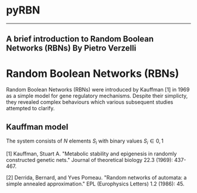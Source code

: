 # pyRBN
--------
A brief introduction to Random Boolean Networks (RBNs)
By Pietro Verzelli
-------
# Random Boolean Networks (RBNs)

Random Boolean Networks (RBNs) were introduced by Kauffman [1] in 1969 as a simple model for gene regulatory mechanisms. Despite their simplicty, they revealed complex behaviours which various subsequent studies attempted to clarify.

## Kauffman model

The system consists of $N$ elements $S_i$ with binary values $S_i \in {0,1}$







[1] Kauffman, Stuart A. "Metabolic stability and epigenesis in randomly constructed genetic nets." Journal of theoretical biology 22.3 (1969): 437-467.

[2] Derrida, Bernard, and Yves Pomeau. "Random networks of automata: a simple annealed approximation." EPL (Europhysics Letters) 1.2 (1986): 45.
